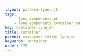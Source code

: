```yaml
---
layout: pattern-lyne.njk
tags: 
    - lyne_components_en
    - lyne_components_container_en
key: container-lyne_en
title: Container
parent: container-folder-lyne_en
keywords: container
order: 170
---
```

